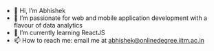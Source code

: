 - 👋 Hi, I’m Abhishek
- 👀 I’m passionate for web and mobile application development with a flavour of data analytics
- 🌱 I’m currently learning ReactJS
- 📫 How to reach me: email me at abhishek@onlinedegree.iitm.ac.in

<!---
AbhishekPOD/AbhishekPOD is a ✨ special ✨ repository because its `README.md` (this file) appears on your GitHub profile.
You can click the Preview link to take a look at your changes.
--->
